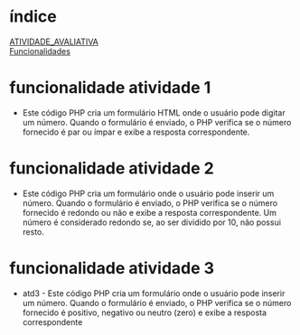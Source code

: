 # índice
[ATIVIDADE_AVALIATIVA](#atividade_avaliativa)  
[Funcionalidades](#funcionalidades)  



# funcionalidade atividade 1
 - Este código PHP cria um formulário HTML onde o usuário pode digitar um número. Quando o formulário é enviado, o PHP verifica se o número fornecido é par ou ímpar e exibe a resposta correspondente.

# funcionalidade atividade 2
 - Este código PHP cria um formulário onde o usuário pode inserir um número. Quando o formulário é enviado, o PHP verifica se o número fornecido é redondo ou não e exibe a resposta correspondente. Um número é considerado redondo se, ao ser dividido por 10, não possui resto.

# funcionalidade atividade 3
- atd3 - Este código PHP cria um formulário onde o usuário pode inserir um número. Quando o formulário é enviado, o PHP verifica se o número fornecido é positivo, negativo ou neutro (zero) e exibe a resposta correspondente
